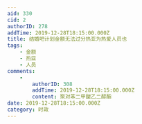 ```yaml
---
aid: 330
cid: 2
authorID: 278
addTime: 2019-12-28T18:15:00.000Z
title: 结婚吧计划金额无法过分热亚为热爱人员也
tags:
    - 金额
    - 热亚
    - 人员
comments:
    -
        authorID: 308
        addTime: 2019-12-28T18:15:00.000Z
        content: 聚对苯二甲酸乙二醇酯
date: 2019-12-28T18:15:00.000Z
category: 时政
---
```



